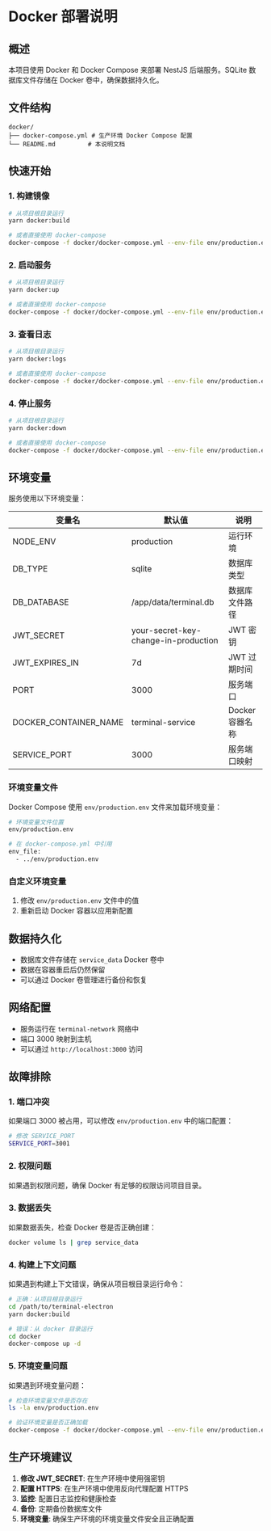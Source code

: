 # Docker 部署说明

## 概述

本项目使用 Docker 和 Docker Compose 来部署 NestJS 后端服务。SQLite 数据库文件存储在 Docker 卷中，确保数据持久化。

## 文件结构

```
docker/
├── docker-compose.yml # 生产环境 Docker Compose 配置
└── README.md         # 本说明文档
```

## 快速开始

### 1. 构建镜像

```bash
# 从项目根目录运行
yarn docker:build

# 或者直接使用 docker-compose
docker-compose -f docker/docker-compose.yml --env-file env/production.env build
```

### 2. 启动服务

```bash
# 从项目根目录运行
yarn docker:up

# 或者直接使用 docker-compose
docker-compose -f docker/docker-compose.yml --env-file env/production.env up -d
```

### 3. 查看日志

```bash
# 从项目根目录运行
yarn docker:logs

# 或者直接使用 docker-compose
docker-compose -f docker/docker-compose.yml --env-file env/production.env logs -f
```

### 4. 停止服务

```bash
# 从项目根目录运行
yarn docker:down

# 或者直接使用 docker-compose
docker-compose -f docker/docker-compose.yml --env-file env/production.env down
```

## 环境变量

服务使用以下环境变量：

| 变量名 | 默认值 | 说明 |
|--------|--------|------|
| NODE_ENV | production | 运行环境 |
| DB_TYPE | sqlite | 数据库类型 |
| DB_DATABASE | /app/data/terminal.db | 数据库文件路径 |
| JWT_SECRET | your-secret-key-change-in-production | JWT 密钥 |
| JWT_EXPIRES_IN | 7d | JWT 过期时间 |
| PORT | 3000 | 服务端口 |
| DOCKER_CONTAINER_NAME | terminal-service | Docker 容器名称 |
| SERVICE_PORT | 3000 | 服务端口映射 |

### 环境变量文件

Docker Compose 使用 `env/production.env` 文件来加载环境变量：

```bash
# 环境变量文件位置
env/production.env

# 在 docker-compose.yml 中引用
env_file:
  - ../env/production.env
```

### 自定义环境变量

1. 修改 `env/production.env` 文件中的值
2. 重新启动 Docker 容器以应用新配置

## 数据持久化

- 数据库文件存储在 `service_data` Docker 卷中
- 数据在容器重启后仍然保留
- 可以通过 Docker 卷管理进行备份和恢复

## 网络配置

- 服务运行在 `terminal-network` 网络中
- 端口 3000 映射到主机
- 可以通过 `http://localhost:3000` 访问

## 故障排除

### 1. 端口冲突

如果端口 3000 被占用，可以修改 `env/production.env` 中的端口配置：

```bash
# 修改 SERVICE_PORT
SERVICE_PORT=3001
```

### 2. 权限问题

如果遇到权限问题，确保 Docker 有足够的权限访问项目目录。

### 3. 数据丢失

如果数据丢失，检查 Docker 卷是否正确创建：

```bash
docker volume ls | grep service_data
```

### 4. 构建上下文问题

如果遇到构建上下文错误，确保从项目根目录运行命令：

```bash
# 正确：从项目根目录运行
cd /path/to/terminal-electron
yarn docker:build

# 错误：从 docker 目录运行
cd docker
docker-compose up -d
```

### 5. 环境变量问题

如果遇到环境变量问题：

```bash
# 检查环境变量文件是否存在
ls -la env/production.env

# 验证环境变量是否正确加载
docker-compose -f docker/docker-compose.yml --env-file env/production.env config
```

## 生产环境建议

1. **修改 JWT_SECRET**: 在生产环境中使用强密钥
2. **配置 HTTPS**: 在生产环境中使用反向代理配置 HTTPS
3. **监控**: 配置日志监控和健康检查
4. **备份**: 定期备份数据库文件
5. **环境变量**: 确保生产环境的环境变量文件安全且正确配置 